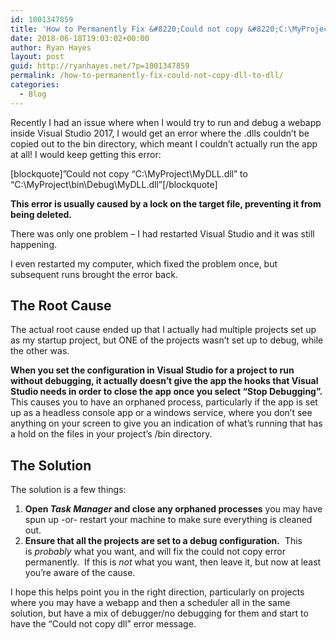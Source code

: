 ```yaml
---
id: 1001347859
title: 'How to Permanently Fix &#8220;Could not copy &#8220;C:\MyProject\MyDLL.dll&#8221; to &#8220;C:\MyProject\bin\Debug\MyDLL.dll&#8221;.'
date: 2018-06-18T19:03:02+00:00
author: Ryan Hayes
layout: post
guid: http://ryanhayes.net/?p=1001347859
permalink: /how-to-permanently-fix-could-not-copy-dll-to-dll/
categories:
  - Blog
---
```

Recently I had an issue where when I would try to run and debug a webapp inside Visual Studio 2017, I would get an error where the .dlls couldn&#8217;t be copied out to the bin directory, which meant I couldn&#8217;t actually run the app at all! I would keep getting this error:

[blockquote]&#8221;Could not copy &#8220;C:\MyProject\MyDLL.dll&#8221; to &#8220;C:\MyProject\bin\Debug\MyDLL.dll&#8221;[/blockquote]

**This error is usually caused by a lock on the target file, preventing it from being deleted.**

There was only one problem &#8211; I had restarted Visual Studio and it was still happening.

I even restarted my computer, which fixed the problem once, but subsequent runs brought the error back.

## The Root Cause

The actual root cause ended up that I actually had multiple projects set up as my startup project, but ONE of the projects wasn&#8217;t set up to debug, while the other was.

**When you set the configuration in Visual Studio for a project to run without debugging, it actually doesn&#8217;t give the app the hooks that Visual Studio needs in order to close the app once you select &#8220;Stop Debugging&#8221;.**  This causes you to have an orphaned process, particularly if the app is set up as a headless console app or a windows service, where you don&#8217;t see anything on your screen to give you an indication of what&#8217;s running that has a hold on the files in your project&#8217;s /bin directory.

## The Solution

The solution is a few things:

  1. **Open _Task Manager_ and close any orphaned processes** you may have spun up -or- restart your machine to make sure everything is cleaned out.
  2. **Ensure that all the projects are set to a debug configuration.**  This is _probably_ what you want, and will fix the could not copy error permanently.  If this is _not_ what you want, then leave it, but now at least you&#8217;re aware of the cause.

I hope this helps point you in the right direction, particularly on projects where you may have a webapp and then a scheduler all in the same solution, but have a mix of debugger/no debugging for them and start to have the &#8220;Could not copy dll&#8221; error message.

&nbsp;

&nbsp;